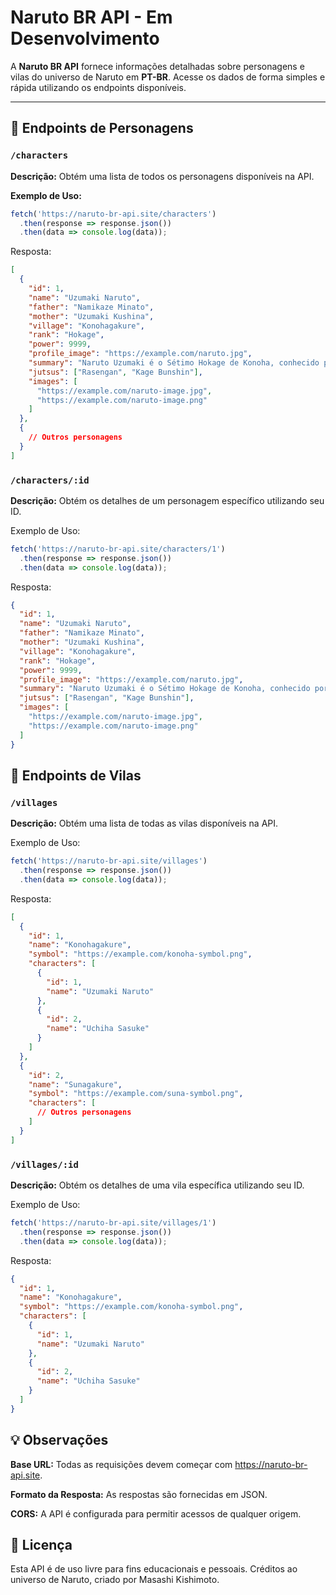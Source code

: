 # Naruto BR API - Em Desenvolvimento

A **Naruto BR API** fornece informações detalhadas sobre personagens e vilas do universo de Naruto em **PT-BR**.
Acesse os dados de forma simples e rápida utilizando os endpoints disponíveis.

---

## 🥷 Endpoints de Personagens

### `/characters`
**Descrição:** Obtém uma lista de todos os personagens disponíveis na API.

**Exemplo de Uso:**
```javascript
fetch('https://naruto-br-api.site/characters')
  .then(response => response.json())
  .then(data => console.log(data));
```

Resposta:

```json
[
  {
    "id": 1,
    "name": "Uzumaki Naruto",
    "father": "Namikaze Minato",
    "mother": "Uzumaki Kushina",
    "village": "Konohagakure",
    "rank": "Hokage",
    "power": 9999,
    "profile_image": "https://example.com/naruto.jpg",
    "summary": "Naruto Uzumaki é o Sétimo Hokage de Konoha, conhecido por sua força e determinação...",
    "jutsus": ["Rasengan", "Kage Bunshin"],
    "images": [
      "https://example.com/naruto-image.jpg",
      "https://example.com/naruto-image.png"
    ]
  },
  {
    // Outros personagens
  }
]
```

### `/characters/:id`

**Descrição:** Obtém os detalhes de um personagem específico utilizando seu ID.

Exemplo de Uso:

```javascript
fetch('https://naruto-br-api.site/characters/1')
  .then(response => response.json())
  .then(data => console.log(data));

```
Resposta:

```json
{
  "id": 1,
  "name": "Uzumaki Naruto",
  "father": "Namikaze Minato",
  "mother": "Uzumaki Kushina",
  "village": "Konohagakure",
  "rank": "Hokage",
  "power": 9999,
  "profile_image": "https://example.com/naruto.jpg",
  "summary": "Naruto Uzumaki é o Sétimo Hokage de Konoha, conhecido por sua força e determinação...",
  "jutsus": ["Rasengan", "Kage Bunshin"],
  "images": [
    "https://example.com/naruto-image.jpg",
    "https://example.com/naruto-image.png"
  ]
}
```

## 🏯 Endpoints de Vilas

### `/villages`

**Descrição:** Obtém uma lista de todas as vilas disponíveis na API.

Exemplo de Uso:

```javascript
fetch('https://naruto-br-api.site/villages')
  .then(response => response.json())
  .then(data => console.log(data));
```

Resposta:

```json
[
  {
    "id": 1,
    "name": "Konohagakure",
    "symbol": "https://example.com/konoha-symbol.png",
    "characters": [
      {
        "id": 1,
        "name": "Uzumaki Naruto"
      },
      {
        "id": 2,
        "name": "Uchiha Sasuke"
      }
    ]
  },
  {
    "id": 2,
    "name": "Sunagakure",
    "symbol": "https://example.com/suna-symbol.png",
    "characters": [
      // Outros personagens
    ]
  }
]
```

### `/villages/:id`

**Descrição:** Obtém os detalhes de uma vila específica utilizando seu ID.

Exemplo de Uso:

```javascript
fetch('https://naruto-br-api.site/villages/1')
  .then(response => response.json())
  .then(data => console.log(data));

```
Resposta:

```json
{
  "id": 1,
  "name": "Konohagakure",
  "symbol": "https://example.com/konoha-symbol.png",
  "characters": [
    {
      "id": 1,
      "name": "Uzumaki Naruto"
    },
    {
      "id": 2,
      "name": "Uchiha Sasuke"
    }
  ]
}
```

## 💡 Observações

**Base URL:** Todas as requisições devem começar com https://naruto-br-api.site.

**Formato da Resposta:** As respostas são fornecidas em JSON.

**CORS:** A API é configurada para permitir acessos de qualquer origem.

## 📄 Licença
Esta API é de uso livre para fins educacionais e pessoais. Créditos ao universo de Naruto, criado por Masashi Kishimoto.
